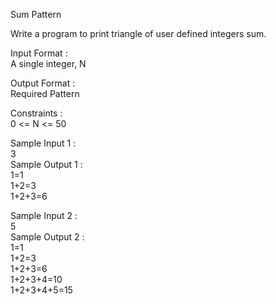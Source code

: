 Sum Pattern



Write a program to print triangle of user defined integers sum.      

Input Format :         
A single integer, N         

Output Format :       
Required Pattern       

Constraints :     
0 <= N <= 50       

Sample Input 1 :          
3         
Sample Output 1 :        
1=1     
1+2=3       
1+2+3=6      

Sample Input 2 :        
 5      
Sample Output 2 :     
1=1        
1+2=3     
1+2+3=6       
1+2+3+4=10         
1+2+3+4+5=15      
